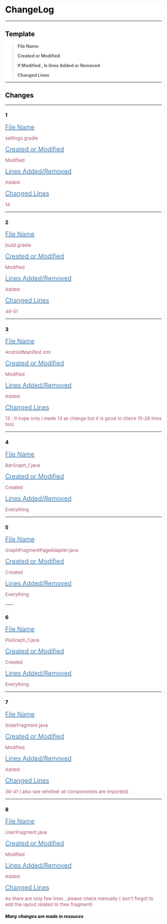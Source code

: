 <div style="background:white;color:black">

<h1>ChangeLog</h1>

<style>
    heading {
        font-size:20px;
        color: steelblue;
        alignment:center;
        text-decoration:underline;
        cursor:pointer;
    }

    response {
        font-size:15px;
        alignment:left;
        color:#aa5566;
        vertical-align: middle;
        text-align: center;
    }

    response:hover {
        color:#776688;
        text-decoration: solid;
    }

</style>
----
## Template 
> <strong><p>File Name</p></strong>
> 
> <strong><p>Created or Modified</p></strong>
> 
> <strong><p>If Modified , Is lines Added or Removed</p></strong>
> 
> <strong><p>Changed Lines</p></strong>

----
## Changes

----

### 1


<heading>File Name</heading>
<p><response>settings.gradle</response></p>
<heading>Created or Modified</heading>
<p><response>Modified</response></p>
<heading>Lines Added/Removed</heading>
<p><response>Added</response></p>
<heading>Changed Lines</heading>
<p><response>14</response></p>

----

### 2

<heading>File Name</heading>
<p><response>build.gradle</response></p>
<heading>Created or Modified</heading>
<p><response>Modified</response></p>
<heading>Lines Added/Removed</heading>
<p><response>Added</response></p>
<heading>Changed Lines</heading>
<p><response>48-51</response></p>

----

### 3

<heading>File Name</heading>
<p><response>AndroidManifest.xml</response></p>
<heading>Created or Modified</heading>
<p><response>Modified</response></p>
<heading>Lines Added/Removed</heading>
<p><response>Added</response></p>
<heading>Changed Lines</heading>
<p><response>13 ; (I hope only i made 13 as change but it is good to check 15-28 lines too)</response></p>

----

### 4

<heading>File Name</heading>
<p><response>BarGraph_f.java</response></p>
<heading>Created or Modified</heading>
<p><response>Created</response></p>
<heading>Lines Added/Removed</heading>
<p><response>Everything</response></p>

----

### 5

<heading>File Name</heading>
<p><response>GraphFragmentPageAdapter.java</response></p>
<heading>Created or Modified</heading>
<p><response>Created</response></p>
<heading>Lines Added/Removed</heading>
<p><response>Everything</response></p>
----

### 6

<heading>File Name</heading>
<p><response>PieGraph_f.java</response></p>
<heading>Created or Modified</heading>
<p><response>Created</response></p>
<heading>Lines Added/Removed</heading>
<p><response>Everything</response></p>

----

### 7

<heading>File Name</heading>
<p><response>SolarFragment.java</response></p>
<heading>Created or Modified</heading>
<p><response>Modified</response></p>
<heading>Lines Added/Removed</heading>
<p><response>Added</response></p>
<heading>Changed Lines</heading>
<p><response>36-41 ( also see whether all componenets are imported)</response></p>

----

### 8

<heading>File Name</heading>
<p><response>UserFragment.java</response></p>
<heading>Created or Modified</heading>
<p><response>Modified</response></p>
<heading>Lines Added/Removed</heading>
<p><response>Added</response></p>
<heading>Changed Lines</heading>
<p><response>As there are only few lines , please check manually ( don't forgot to add the layout related to thee fragment)</response></p>

<h5>Many changes are made in resouces</h5>

</div>

